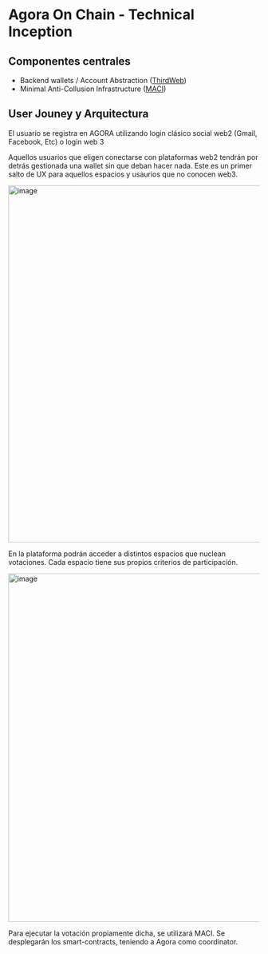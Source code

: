 # Agora On Chain - Technical Inception

## Componentes centrales

- Backend wallets / Account Abstraction ([ThirdWeb](https://portal.thirdweb.com/connect/account-abstraction/overview))
- Minimal Anti-Collusion Infrastructure ([MACI](https://maci.pse.dev/))

## User Jouney y Arquitectura

El usuario se registra en AGORA utilizando login clásico social web2 (Gmail, Facebook, Etc) o login web 3
 
Aquellos usuarios que eligen conectarse con plataformas web2 tendrán por detrás gestionada una wallet sin que deban hacer nada. Este es un primer salto de UX para aquellos espacios y usaurios que no conocen web3.

<img width="715" alt="image" src="https://github.com/user-attachments/assets/7fc10fdb-8b35-4537-9ea5-622457946d7e">

En la plataforma podrán acceder a distintos espacios que nuclean votaciones. Cada espacio tiene sus propios criterios de participación.

<img width="698" alt="image" src="https://github.com/user-attachments/assets/724522b1-78df-4be5-94b3-2074423fd3f9">

Para ejecutar la votación propiamente dicha, se utilizará MACI. Se desplegarán los smart-contracts, teniendo a Agora como coordinator.


